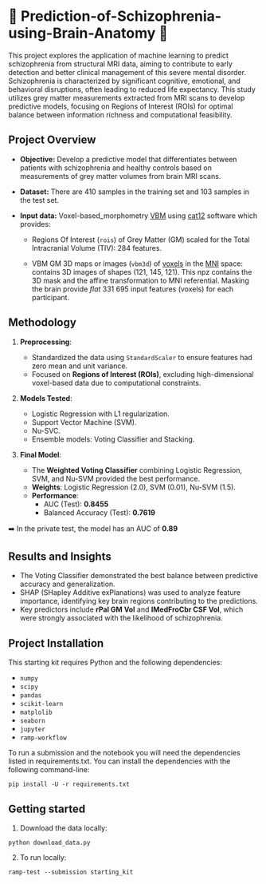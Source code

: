# 🧠 Prediction-of-Schizophrenia-using-Brain-Anatomy 🧠

This project explores the application of machine learning to predict schizophrenia from structural MRI data, aiming to contribute to early detection and better clinical management of this severe mental disorder. Schizophrenia is characterized by significant cognitive, emotional, and behavioral disruptions, often leading to reduced life expectancy. This study utilizes grey matter measurements extracted from MRI scans to develop predictive models, focusing on Regions of Interest (ROIs) for optimal balance between information richness and computational feasibility.

## Project Overview

- **Objective:** Develop a predictive model that differentiates between patients with schizophrenia and healthy controls based on measurements of grey matter volumes from brain MRI scans.

- **Dataset:** There are 410 samples in the training set and 103 samples in the test set.

- **Input data:** Voxel-based_morphometry [VBM](https://en.wikipedia.org/wiki/Voxel-based_morphometry)
using [cat12](http://www.neuro.uni-jena.de/cat/) software which provides:
      
    - Regions Of Interest (`rois`) of Grey Matter (GM) scaled for the Total Intracranial Volume (TIV): 284 features.

    - VBM GM 3D maps or images (`vbm3d`) of [voxels](https://en.wikipedia.org/wiki/Voxel) in the
  [MNI](https://en.wikipedia.org/wiki/Talairach_coordinates) space: contains 3D images of shapes (121, 145, 121). This npz contains the 3D mask and the affine transformation to MNI referential. Masking the brain provide *flat* 331 695 input features (voxels) for each participant.


## Methodology

1. **Preprocessing**:
   - Standardized the data using `StandardScaler` to ensure features had zero mean and unit variance.
   - Focused on **Regions of Interest (ROIs)**, excluding high-dimensional voxel-based data due to computational constraints.

2. **Models Tested**:
   - Logistic Regression with L1 regularization.
   - Support Vector Machine (SVM).
   - Nu-SVC.
   - Ensemble models: Voting Classifier and Stacking.

3. **Final Model**:
   - The **Weighted Voting Classifier** combining Logistic Regression, SVM, and Nu-SVM provided the best performance.
   - **Weights**: Logistic Regression (2.0), SVM (0.01), Nu-SVM (1.5).
   - **Performance**:
     - AUC (Test): **0.8455**
     - Balanced Accuracy (Test): **0.7619**
    
➡️ In the private test, the model has an AUC of **0.89**

## Results and Insights

- The Voting Classifier demonstrated the best balance between predictive accuracy and generalization.
- SHAP (SHapley Additive exPlanations) was used to analyze feature importance, identifying key brain regions contributing to the predictions.
- Key predictors include **rPal GM Vol** and **lMedFroCbr CSF Vol**, which were strongly associated with the likelihood of schizophrenia.

## Project Installation

This starting kit requires Python and the following dependencies:

* `numpy`
* `scipy`
* `pandas`
* `scikit-learn`
* `matplolib`
* `seaborn`
* `jupyter`
* `ramp-workflow`

To run a submission and the notebook you will need the dependencies listed in requirements.txt.
You can install the dependencies with the following command-line:

```
pip install -U -r requirements.txt
```

## Getting started

1. Download the data locally:

```
python download_data.py
```

2. To run locally:

```
ramp-test --submission starting_kit
```
